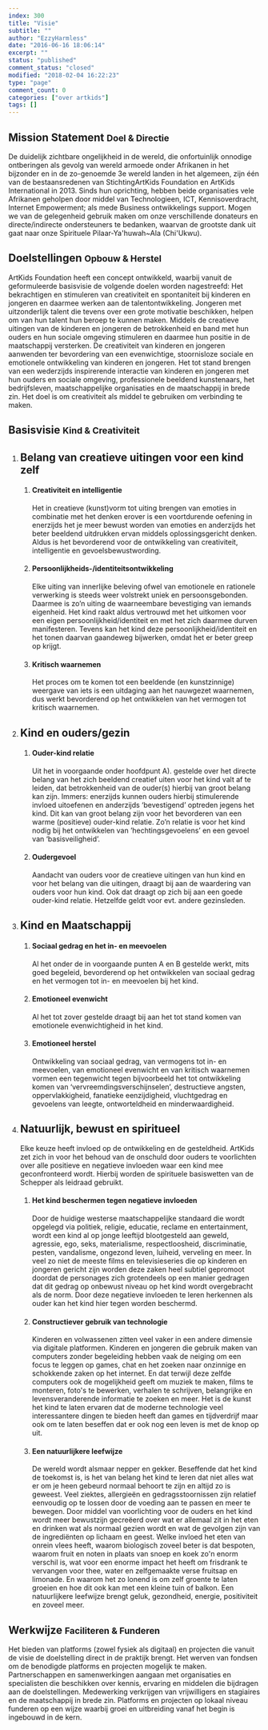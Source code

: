 ```yaml
---
index: 300
title: "Visie"
subtitle: ""
author: "EzzyHarmless"
date: "2016-06-16 18:06:14"
excerpt: ""
status: "published"
comment_status: "closed"
modified: "2018-02-04 16:22:23"
type: "page"
comment_count: 0
categories: ["over artkids"]
tags: []
---
```


## Mission Statement <small class="has-text-calm is-size-4">Doel & Directie</small>

De duidelijk zichtbare ongelijkheid in de wereld, die onfortuinlijk onnodige ontberingen als gevolg van wereld armoede onder Afrikanen in het bijzonder en in de zo-genoemde 3e wereld landen in het algemeen, zijn één van de bestaansredenen van StichtingArtKids Foundation en ArtKids International in 2013\. Sinds hun oprichting, hebben beide organisaties vele Afrikanen geholpen door middel van Technologieen, ICT, Kennisoverdracht, Internet Empowerment; als mede Business ontwikkelings support. Mogen we van de gelegenheid gebruik maken om onze verschillende donateurs en directe/indirecte ondersteuners te bedanken, waarvan de grootste dank uit gaat naar onze Spirituele Pilaar-Ya'huwah~Ala (Chi'Ukwu).

## Doelstellingen <small class="has-text-calm is-size-4">Opbouw & Herstel</small>

ArtKids Foundation heeft een concept ontwikkeld, waarbij vanuit de geformuleerde basisvisie de volgende doelen worden nagestreefd: Het bekrachtigen en stimuleren van creativiteit en spontaniteit bij kinderen en jongeren en daarmee werken aan de talentontwikkeling. Jongeren met uitzonderlijk talent die tevens over een grote motivatie beschikken, helpen om van hun talent hun beroep te kunnen maken. Middels de creatieve uitingen van de kinderen en jongeren de betrokkenheid en band met hun ouders en hun sociale omgeving stimuleren en daarmee hun positie in de maatschappij versterken. De creativiteit van kinderen en jongeren aanwenden ter bevordering van een evenwichtige, stoornisloze sociale en emotionele ontwikkeling van kinderen en jongeren. Het tot stand brengen van een wederzijds inspirerende interactie van kinderen en jongeren met hun ouders en sociale omgeving, professionele beeldend kunstenaars, het bedrijfsleven, maatschappelijke organisaties en de maatschappij in brede zin. Het doel is om creativiteit als middel te gebruiken om verbinding te maken.

## Basisvisie <small class="has-text-calm is-size-4">Kind & Creativiteit</small>

1.  ## Belang van creatieve uitingen voor een kind zelf

    1.  #### Creativiteit en intelligentie

        Het in creatieve (kunst)vorm tot uiting brengen van emoties in combinatie met het denken erover is een voortdurende oefening in enerzijds het je meer bewust worden van emoties en anderzijds het beter beeldend uitdrukken ervan middels oplossingsgericht denken. Aldus is het bevorderend voor de ontwikkeling van creativiteit, intelligentie en gevoelsbewustwording.

    2.  #### Persoonlijkheids-/identiteitsontwikkeling

        Elke uiting van innerlijke beleving ofwel van emotionele en rationele verwerking is steeds weer volstrekt uniek en persoonsgebonden. Daarmee is zo’n uiting de waarneembare bevestiging van iemands eigenheid. Het kind raakt aldus vertrouwd met het uitkomen voor een eigen persoonlijkheid/identiteit en met het zich daarmee durven manifesteren. Tevens kan het kind deze persoonlijkheid/identiteit en het tonen daarvan gaandeweg bijwerken, omdat het er beter greep op krijgt.

    3.  #### Kritisch waarnemen

        Het proces om te komen tot een beeldende (en kunstzinnige) weergave van iets is een uitdaging aan het nauwgezet waarnemen, dus werkt bevorderend op het ontwikkelen van het vermogen tot kritisch waarnemen.

2.  ## Kind en ouders/gezin

    1.  #### Ouder-kind relatie

        Uit het in voorgaande onder hoofdpunt A). gestelde over het directe belang van het zich beeldend creatief uiten voor het kind valt af te leiden, dat betrokkenheid van de ouder(s) hierbij van groot belang kan zijn. Immers: enerzijds kunnen ouders hierbij stimulerende invloed uitoefenen en anderzijds ‘bevestigend’ optreden jegens het kind. Dit kan van groot belang zijn voor het bevorderen van een warme (positieve) ouder-kind relatie. Zo’n relatie is voor het kind nodig bij het ontwikkelen van ’hechtingsgevoelens’ en een gevoel van ‘basisveiligheid’.

    2.  #### Oudergevoel

        Aandacht van ouders voor de creatieve uitingen van hun kind en voor het belang van die uitingen, draagt bij aan de waardering van ouders voor hun kind. Ook dat draagt op zich bij aan een goede ouder-kind relatie. Hetzelfde geldt voor evt. andere gezinsleden.

3.  ## Kind en Maatschappij

    1.  #### Sociaal gedrag en het in- en meevoelen

        Al het onder de in voorgaande punten A en B gestelde werkt, mits goed begeleid, bevorderend op het ontwikkelen van sociaal gedrag en het vermogen tot in- en meevoelen bij het kind.

    2.  #### Emotioneel evenwicht

        Al het tot zover gestelde draagt bij aan het tot stand komen van emotionele evenwichtigheid in het kind.

    3.  #### Emotioneel herstel

        Ontwikkeling van sociaal gedrag, van vermogens tot in- en meevoelen, van emotioneel evenwicht en van kritisch waarnemen vormen een tegenwicht tegen bijvoorbeeld het tot ontwikkeling komen van ‘vervreemdingsverschijnselen’, destructieve angsten, oppervlakkigheid, fanatieke eenzijdigheid, vluchtgedrag en gevoelens van leegte, ontworteldheid en minderwaardigheid.

4.  ## Natuurlijk, bewust en spiritueel

    Elke keuze heeft invloed op de ontwikkeling en de gesteldheid. ArtKids zet zich in voor het behoud van de onschuld door ouders te voorlichten over alle positieve en negatieve invloeden waar een kind mee geconfronteerd wordt. Hierbij worden de spirituele basiswetten van de Schepper als leidraad gebruikt.

    1.  #### Het kind beschermen tegen negatieve invloeden

        Door de huidige westerse maatschappelijke standaard die wordt opgelegd via politiek, religie, educatie, reclame en entertainment, wordt een kind al op jonge leeftijd blootgesteld aan geweld, agressie, ego, seks, materialisme, respectloosheid, discriminatie, pesten, vandalisme, ongezond leven, luiheid, verveling en meer. In veel zo niet de meeste films en televisieseries die op kinderen en jongeren gericht zijn worden deze zaken heel subtiel gepromoot doordat de personages zich grotendeels op een manier gedragen dat dit gedrag op onbewust niveau op het kind wordt overgebracht als de norm. Door deze negatieve invloeden te leren herkennen als ouder kan het kind hier tegen worden beschermd.

    2.  #### Constructiever gebruik van technologie

        Kinderen en volwassenen zitten veel vaker in een andere dimensie via digitale platformen. Kinderen en jongeren die gebruik maken van computers zonder begeleiding hebben vaak de neiging om een focus te leggen op games, chat en het zoeken naar onzinnige en schokkende zaken op het internet. En dat terwijl deze zelfde computers ook de mogelijkheid geeft om muziek te maken, films te monteren, foto's te bewerken, verhalen te schrijven, belangrijke en levensveranderende informatie te zoeken en meer. Het is de kunst het kind te laten ervaren dat de moderne technologie veel interessantere dingen te bieden heeft dan games en tijdverdrijf maar ook om te laten beseffen dat er ook nog een leven is met de knop op uit.

    3.  #### Een natuurlijkere leefwijze

        De wereld wordt alsmaar nepper en gekker. Beseffende dat het kind de toekomst is, is het van belang het kind te leren dat niet alles wat er om je heen gebeurd normaal behoort te zijn en altijd zo is geweest. Veel ziektes, allergieën en gedragsstoornissen zijn relatief eenvoudig op te lossen door de voeding aan te passen en meer te bewegen. Door middel van voorlichting voor de ouders en het kind wordt meer bewustzijn gecreëerd over wat er allemaal zit in het eten en drinken wat als normaal gezien wordt en wat de gevolgen zijn van de ingrediënten op lichaam en geest. Welke invloed het eten van onrein vlees heeft, waarom biologisch zoveel beter is dat bespoten, waarom fruit en noten in plaats van snoep en koek zo'n enorm verschil is, wat voor een enorme impact het heeft om frisdrank te vervangen voor thee, water en zelfgemaakte verse fruitsap en limonade. En waarom het zo lonend is om zelf groente te laten groeien en hoe dit ook kan met een kleine tuin of balkon. Een natuurlijkere leefwijze brengt geluk, gezondheid, energie, positiviteit en zoveel meer.

## Werkwijze <small class="has-text-calm is-size-4">Faciliteren & Funderen</small>

Het bieden van platforms (zowel fysiek als digitaal) en projecten die vanuit de visie de doelstelling direct in de praktijk brengt. Het werven van fondsen om de benodigde platforms en projecten mogelijk te maken. Partnerschappen en samenwerkingen aangaan met organisaties en specialisten die beschikken over kennis, ervaring en middelen die bijdragen aan de doelstellingen. Medewerking verkrijgen van vrijwilligers en stagiaires en de maatschappij in brede zin. Platforms en projecten op lokaal niveau funderen op een wijze waarbij groei en uitbreiding vanaf het begin is ingebouwd in de kern.